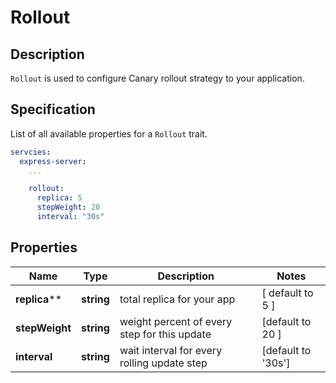 # Rollout

## Description

`Rollout` is used to configure Canary rollout strategy to your application.

## Specification

List of all available properties for a `Rollout` trait.

```yaml
servcies:
  express-server:
    ...

    rollout:
      replica: 5
      stepWeight: 20
      interval: "30s"
```

## Properties

Name | Type | Description | Notes
------------ | ------------- | ------------- | -------------
**replica**** | **string** | total replica for your app | [ default to 5 ]
**stepWeight** | **string** | weight percent of every step for this update | [default to 20 ]
**interval** | **string** | wait interval for every rolling update step | [default to '30s'] 
